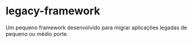 legacy-framework
================

Um pequeno framework desenvolvido para migrar aplicações legadas de pequeno ou médio porte.
